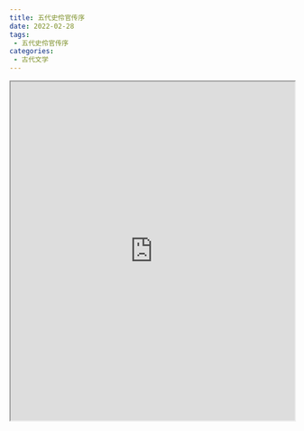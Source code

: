 ```yaml
---
title: 五代史伶官传序
date: 2022-02-28
tags:
 - 五代史伶官传序
categories:
 - 古代文学
---
```




<iframe src="http://localhost:8080/pdf/web/viewer.html?file=https://vkceyugu.cdn.bspapp.com/VKCEYUGU-e9075d72-0451-48df-afe1-d46932ae4554/0e9685b4-7d2c-4d68-8c8f-f19c79464b65.pdf" width="100%" height="600px"></iframe>

